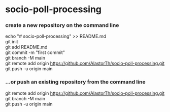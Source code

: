 # socio-poll-processing

### create a new repository on the command line  
echo "# socio-poll-processing" >> README.md  
git init  
git add README.md  
git commit -m "first commit"  
git branch -M main  
git remote add origin https://github.com/AlastorTh/socio-poll-processing.git  
git push -u origin main  
                
### ...or push an existing repository from the command line  
git remote add origin https://github.com/AlastorTh/socio-poll-processing.git  
git branch -M main  
git push -u origin main  
